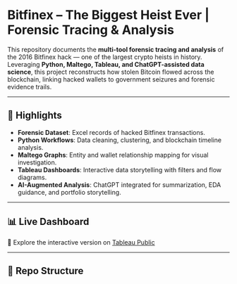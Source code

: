 # Bitfinex – The Biggest Heist Ever | Forensic Tracing & Analysis

This repository documents the **multi-tool forensic tracing and analysis** of the 2016 Bitfinex hack — one of the largest crypto heists in history.  
Leveraging **Python, Maltego, Tableau, and ChatGPT-assisted data science**, this project reconstructs how stolen Bitcoin flowed across the blockchain, linking hacked wallets to government seizures and forensic evidence trails.

---

## 🚀 Highlights
- **Forensic Dataset**: Excel records of hacked Bitfinex transactions.
- **Python Workflows**: Data cleaning, clustering, and blockchain timeline analysis.
- **Maltego Graphs**: Entity and wallet relationship mapping for visual investigation.
- **Tableau Dashboards**: Interactive data storytelling with filters and flow diagrams.
- **AI-Augmented Analysis**: ChatGPT integrated for summarization, EDA guidance, and portfolio storytelling.

---

## 📊 Live Dashboard
🔗 Explore the interactive version on [Tableau Public](https://public.tableau.com/profile/yourusername)  

---

## 📂 Repo Structure

